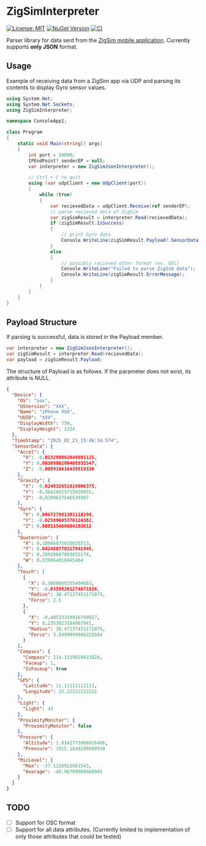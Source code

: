 # ZigSimInterpreter

[![License: MIT](https://img.shields.io/badge/License-MIT-yellow.svg)](https://opensource.org/licenses/MIT)
[![NuGet Version](https://img.shields.io/nuget/v/Voltaney.ZigSimInterpreter)](https://www.nuget.org/packages/Voltaney.ZigSimInterpreter/)
[![CI](https://github.com/voltaney/ZigSimInterpreter/actions/workflows/ci.yml/badge.svg)](https://github.com/voltaney/ZigSimInterpreter/actions/workflows/ci.yml)

Parser library for data sent from the [ZigSim mobile application](https://zig-project.com/). Currently supports **only JSON** format.

## Usage

Example of receiving data from a ZigSim app via UDP and parsing its contents to display Gyro sensor values.

```csharp
using System.Net;
using System.Net.Sockets;
using ZigSimInterpreter;

namespace ConsoleApp1;

class Program
{
    static void Main(string[] args)
    {
        int port = 50000;
        IPEndPoint? senderEP = null;
        var interpreter = new ZigSimJsonInterpreter();

        // Ctrl + C to quit
        using (var udpClient = new UdpClient(port))
        {
            while (true)
            {
                var recievedData = udpClient.Receive(ref senderEP);
                // parse recieved data of ZigSim
                var zigSimResult = interpreter.Read(recievedData);
                if (zigSimResult.IsSuccess)
                {
                    // print Gyro data
                    Console.WriteLine(zigSimResult.Payload?.SensorData?.Gyro);
                }
                else
                {
                    // possibly recieved other format (ex. OSC)
                    Console.WriteLine("Failed to parse ZigSim data");
                    Console.WriteLine(zigSimResult.ErrorMessage);
                }
            }
        }
    }
}

```

## Payload Structure

If parsing is successful, data is stored in the Payload member.

```csharp
var interpreter = new ZigSimJsonInterpreter();
var zigSimResult = interpreter.Read(recievedData);
var payload = zigSimResult.Payload;
```

The structure of Payload is as follows.
If the parameter does not exist, its attribute is NULL.

```json
{
  "Device": {
    "OS": "ios",
    "OSVersion": "XXX",
    "Name": "iPhone XXX",
    "UUID": "XXX",
    "DisplayWidth": 750,
    "DisplayHeight": 1334
  },
  "TimeStamp": "2025_02_21_15:46:34.574",
  "SensorData": {
    "Accel": {
      "X": -0.013299062848091125,
      "Y": 0.0030906200408935547,
      "Z": -0.008916616439819336
    },
    "Gravity": {
      "X": -0.024832651019096375,
      "Y": -0.36426615715026855,
      "Z": -0.9309637546539307
    },
    "Gyro": {
      "X": 0.006727981381118298,
      "Y": -0.02589605376124382,
      "Z": 0.008115466684103012
    },
    "Quaternion": {
      "X": 0.18086875635035513,
      "Y": 0.042480770317941945,
      "Z": 0.28920687803832174,
      "W": 0.939064016845464
    },
    "Touch": [
      {
        "X": 0.3866666555404663,
        "Y": -0.03598201274871826,
        "Radius": 38.47137451171875,
        "Force": 2.5
      },
      {
        "X": -0.40533334016799927,
        "Y": 0.2353823184967041,
        "Radius": 38.47137451171875,
        "Force": 3.8499999046325684
      }
    ],
    "Compass": {
      "Compass": 214.3119659423828,
      "Faceup": 1,
      "IsFaceup": true
    },
    "GPS": {
      "Latitude": 11.11111111111,
      "Longitude": 22.22222222222
    },
    "Light": {
      "Light": 43
    },
    "ProximityMonitor": {
      "ProximityMonitor": false
    },
    "Pressure": {
      "Altitude": 1.9341773986816406,
      "Pressure": 1015.1840209960938
    },
    "MicLevel": {
      "Max": -37.1226921081543,
      "Average": -40.96709060668945
    }
  }
}
```

## TODO

- [ ] Support for OSC format
- [ ] Support for all data attributes. (Currently limited to implementation of only those attributes that could be tested)
